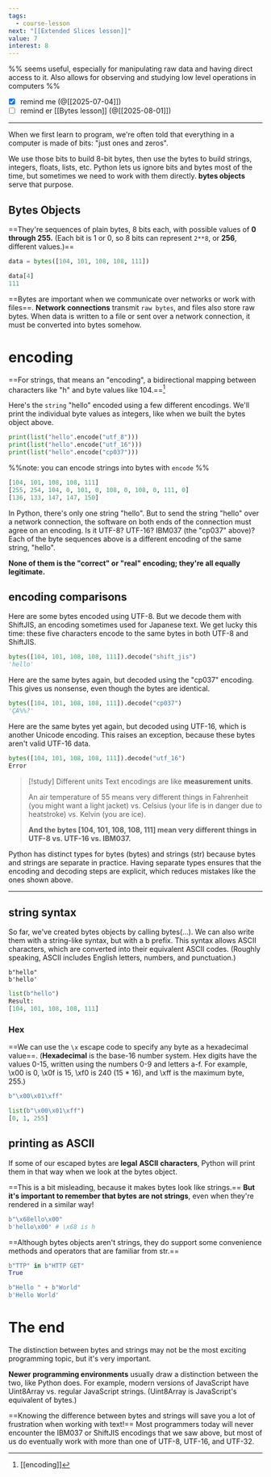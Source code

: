 ```yaml
---
tags:
  - course-lesson
next: "[[Extended Slices lesson]]"
value: 7
interest: 8
---
```

%% seems useful, especially for manipulating raw data and having direct access to it. Also allows for observing and studying low level operations in computers %%

- [x] remind me (@[[2025-07-04]])
- [ ] remind er [[Bytes lesson]] (@[[2025-08-01]])
___

When we first learn to program, we're often told that everything in a computer is made of bits: "just ones and zeros". 

We use those bits to build 8-bit bytes, then use the bytes to build strings, integers, floats, lists, etc. Python lets us ignore bits and bytes most of the time, but sometimes we need to work with them directly. **bytes objects** serve that purpose. 

## Bytes Objects

==They're sequences of plain bytes, 8 bits each, with possible values of **0 through 255.** (Each bit is 1 or 0, so 8 bits can represent `2**8`, or **256**, different values.)==

```python
data = bytes([104, 101, 108, 108, 111])
```

```python
data[4]
111
```

==Bytes are important when we communicate over networks or work with files==. **Network** **connections** transmit `raw bytes`, and files also store raw bytes. When data is written to a file or sent over a network connection, it must be converted into bytes somehow.

# encoding

==For strings, that means an "encoding", a bidirectional mapping between characters like "h" and byte values like 104.==[^1] 

Here's the `string` "hello" encoded using a few different encodings. We'll print the individual byte values as integers, like when we built the bytes object above.

```python
print(list("hello".encode("utf_8")))
print(list("hello".encode("utf_16")))
print(list("hello".encode("cp037")))
```

%%note: you can encode strings into bytes with `encode`  %%

```python
[104, 101, 108, 108, 111]
[255, 254, 104, 0, 101, 0, 108, 0, 108, 0, 111, 0]
[136, 133, 147, 147, 150]
```

In Python, there's only one string "hello". But to send the string "hello" over a network connection, the software on both ends of the connection must agree on an encoding. Is it UTF-8? UTF-16? IBM037 (the "cp037" above)? 
Each of the byte sequences above is a different encoding of the same string, "hello". 

**None of them is the "correct" or "real" encoding; they're all equally legitimate.**

## encoding comparisons

Here are some bytes encoded using UTF-8. But we decode them with ShiftJIS, an encoding sometimes used for Japanese text. We get lucky this time: these five characters encode to the same bytes in both UTF-8 and ShiftJIS.

```python
bytes([104, 101, 108, 108, 111]).decode("shift_jis")
'hello'
```

Here are the same bytes again, but decoded using the "cp037" encoding. This gives us nonsense, even though the bytes are identical.

```python
bytes([104, 101, 108, 108, 111]).decode("cp037")
'ÇÁ%%?'
```

Here are the same bytes yet again, but decoded using UTF-16, which is another Unicode encoding. This raises an exception, because these bytes aren't valid UTF-16 data.

```python
bytes([104, 101, 108, 108, 111]).decode("utf_16")
Error
```

> [!study] Different units
> Text encodings are like **measurement** **units**. 
> 
> An air temperature of 55 means very different things in Fahrenheit (you might want a light jacket) vs. Celsius (your life is in danger due to heatstroke) vs. Kelvin (you are ice). 
> 
> **And the bytes [104, 101, 108, 108, 111] mean very different things in UTF-8 vs. UTF-16 vs. IBM037.**

Python has distinct types for bytes (bytes) and strings (str) because bytes and strings are separate in practice. Having separate types ensures that the encoding and decoding steps are explicit, which reduces mistakes like the ones shown above.

___
## string syntax

So far, we've created bytes objects by calling bytes(...). We can also write them with a string-like syntax, but with a b prefix. This syntax allows ASCII characters, which are converted into their equivalent ASCII codes. (Roughly speaking, ASCII includes English letters, numbers, and punctuation.)

```
b"hello"
b'hello'
```

```python
list(b"hello")
Result:
[104, 101, 108, 108, 111]
```

### Hex

==We can use the `\x` escape code to specify any byte as a hexadecimal value==. 
(**Hexadecimal** is the base-16 number system. Hex digits have the values 0-15, written using the numbers 0-9 and letters a-f. For example, \x00 is 0, \x0f is 15, \xf0 is 240 (15 * 16), and \xff is the maximum byte, 255.)

```python
b"\x00\x01\xff"
```

```python
list(b"\x00\x01\xff")
[0, 1, 255]
```

## printing as ASCII

If some of our escaped bytes are **legal** **ASCII** **characters**, Python will print them in that way when we look at the bytes object. 

==This is a bit misleading, because it makes bytes look like strings.== **But it's important to remember that bytes are not strings**, even when they're rendered in a similar way!

```python
b"\x68ello\x00"
b'hello\x00' # \x68 is h
```

==Although bytes objects aren't strings, they do support some convenience methods and operators that are familiar from str.==

```python
b"TTP" in b"HTTP GET"
True
```

```python
b"Hello " + b"World"
b'Hello World'
```

# The end

The distinction between bytes and strings may not be the most exciting programming topic, but it's very important.

**Newer programming environments** usually draw a distinction between the two, like Python does. For example, modern versions of JavaScript have Uint8Array vs. regular JavaScript strings. (Uint8Array is JavaScript's equivalent of bytes.)

==Knowing the difference between bytes and strings will save you a lot of frustration when working with text!== 
Most programmers today will never encounter the IBM037 or ShiftJIS encodings that we saw above, but most of us do eventually work with more than one of UTF-8, UTF-16, and UTF-32.

[^1]: [[encoding]]